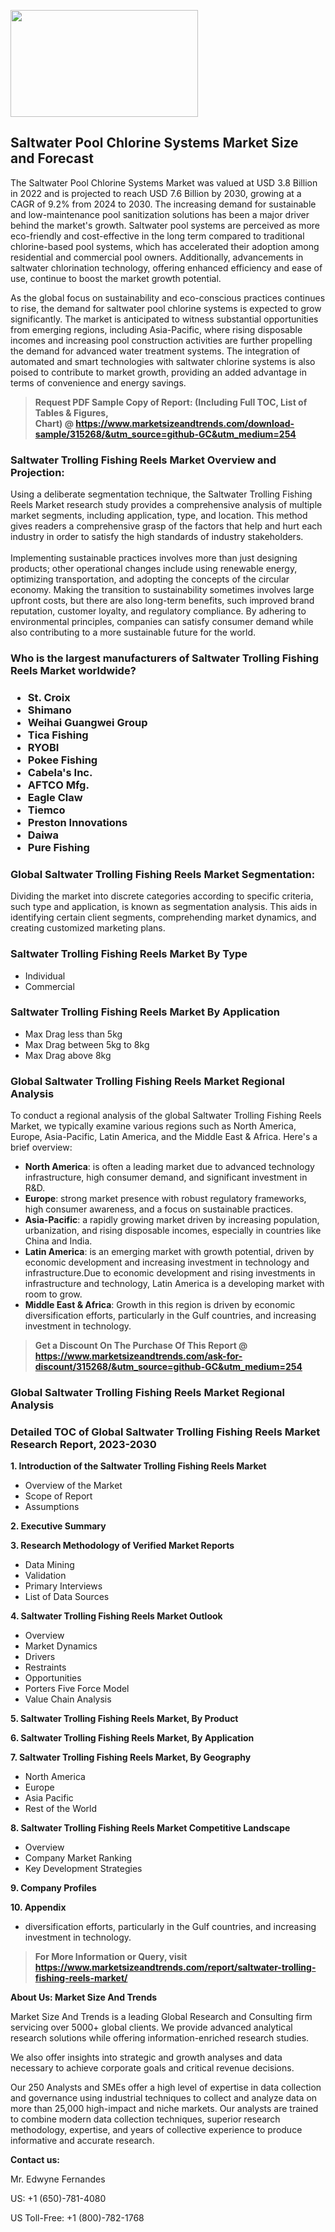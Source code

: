 <p><img class="alignnone size-medium wp-image-20088" src="https://ffe5etoiles.com/wp-content/uploads/2024/12/MST1-300x171.png" alt="" width="300" height="171" /></p><h2>Saltwater Pool Chlorine Systems Market Size and Forecast</h2><p>The Saltwater Pool Chlorine Systems Market was valued at USD 3.8 Billion in 2022 and is projected to reach USD 7.6 Billion by 2030, growing at a CAGR of 9.2% from 2024 to 2030. The increasing demand for sustainable and low-maintenance pool sanitization solutions has been a major driver behind the market's growth. Saltwater pool systems are perceived as more eco-friendly and cost-effective in the long term compared to traditional chlorine-based pool systems, which has accelerated their adoption among residential and commercial pool owners. Additionally, advancements in saltwater chlorination technology, offering enhanced efficiency and ease of use, continue to boost the market growth potential.</p><p>As the global focus on sustainability and eco-conscious practices continues to rise, the demand for saltwater pool chlorine systems is expected to grow significantly. The market is anticipated to witness substantial opportunities from emerging regions, including Asia-Pacific, where rising disposable incomes and increasing pool construction activities are further propelling the demand for advanced water treatment systems. The integration of automated and smart technologies with saltwater chlorine systems is also poised to contribute to market growth, providing an added advantage in terms of convenience and energy savings.</p></p><blockquote id="" class=""><strong>Request PDF Sample Copy of Report: (Including Full TOC, List of Tables &amp; Figures, Chart)&nbsp;@&nbsp;<strong><a href="https://www.marketsizeandtrends.com/download-sample/315268/&utm_source=github-GC&utm_medium=254" target="_blank">https://www.marketsizeandtrends.com/download-sample/315268/&utm_source=github-GC&utm_medium=254</a></strong></strong></blockquote><h3 id="" class="">Saltwater Trolling Fishing Reels Market&nbsp;Overview and Projection:</h3><p id="" class="">Using a deliberate segmentation technique, the Saltwater Trolling Fishing Reels Market research study provides a comprehensive analysis of multiple market segments, including application, type, and location. This method gives readers a comprehensive grasp of the factors that help and hurt each industry in order to satisfy the high standards of industry stakeholders. <br /> <br />Implementing sustainable practices involves more than just designing products; other operational changes include using renewable energy, optimizing transportation, and adopting the concepts of the circular economy. Making the transition to sustainability sometimes involves large upfront costs, but there are also long-term benefits, such improved brand reputation, customer loyalty, and regulatory compliance. By adhering to environmental principles, companies can satisfy consumer demand while also contributing to a more sustainable future for the world.</p><h3 id="" class="">Who is the largest manufacturers of&nbsp;Saltwater Trolling Fishing Reels Market worldwide?</h3><h3 class=""><p><ul><li>St. Croix </li><li> Shimano </li><li> Weihai Guangwei Group </li><li> Tica Fishing </li><li> RYOBI </li><li> Pokee Fishing </li><li> Cabela's Inc. </li><li> AFTCO Mfg. </li><li> Eagle Claw </li><li> Tiemco </li><li> Preston Innovations </li><li> Daiwa </li><li> Pure Fishing</li></ul></p></h3><h3 id="" class="">Global&nbsp;Saltwater Trolling Fishing Reels Market Segmentation:</h3><p id="" class="">Dividing the market into discrete categories according to specific criteria, such type and application, is known as segmentation analysis. This aids in identifying certain client segments, comprehending market dynamics, and creating customized marketing plans.</p><h3 id="" class="">Saltwater Trolling Fishing Reels Market&nbsp;By Type</h3><p><p><ul><li>Individual</li><li> Commercial</p></li></ul></p></p><h3 id="" class="">Saltwater Trolling Fishing Reels Market&nbsp;By Application</h3><p class=""><p><ul><li>Max Drag less than 5kg</li><li> Max Drag between 5kg to 8kg</li><li> Max Drag above 8kg</li></ul></p></p><h3 id="" class="">Global Saltwater Trolling Fishing Reels Market Regional Analysis</h3><p id="" class="">To conduct a regional analysis of the global Saltwater Trolling Fishing Reels Market, we typically examine various regions such as North America, Europe, Asia-Pacific, Latin America, and the Middle East &amp; Africa. Here's a brief overview:</p><ul><li><strong>North America</strong>: is often a leading market due to advanced technology infrastructure, high consumer demand, and significant investment in R&amp;D.</li><li><strong>Europe</strong>: strong market presence with robust regulatory frameworks, high consumer awareness, and a focus on sustainable practices.</li><li><strong>Asia-Pacific</strong>: a rapidly growing market driven by increasing population, urbanization, and rising disposable incomes, especially in countries like China and India.</li><li><strong>Latin America</strong>: is an emerging market with growth potential, driven by economic development and increasing investment in technology and infrastructure.Due to economic development and rising investments in infrastructure and technology, Latin America is a developing market with room to grow.</li><li><strong>Middle East &amp; Africa</strong>: Growth in this region is driven by economic diversification efforts, particularly in the Gulf countries, and increasing investment in technology.</li></ul><blockquote id="" class=""><strong>Get a Discount On The Purchase Of This Report @ <strong><a href="https://www.marketsizeandtrends.com/ask-for-discount/315268/&utm_source=github-GC&utm_medium=254" target="_blank">https://www.marketsizeandtrends.com/ask-for-discount/315268/&utm_source=github-GC&utm_medium=254</a></strong></strong></blockquote><h3 id="" class="">Global Saltwater Trolling Fishing Reels Market Regional Analysis</h3><h3 id="" class="">Detailed TOC of Global Saltwater Trolling Fishing Reels Market Research Report, 2023-2030</h3><p id="" class=""><strong>1. Introduction of the Saltwater Trolling Fishing Reels Market</strong></p><ul><li>Overview of the Market</li><li>Scope of Report</li><li>Assumptions</li></ul><p id="" class=""><strong>2. Executive Summary</strong></p><p id="" class=""><strong>3. Research Methodology of Verified Market Reports</strong></p><ul><li>Data Mining</li><li>Validation</li><li>Primary Interviews</li><li>List of Data Sources</li></ul><p id="" class=""><strong>4. Saltwater Trolling Fishing Reels Market Outlook</strong></p><ul><li>Overview</li><li>Market Dynamics</li><li>Drivers</li><li>Restraints</li><li>Opportunities</li><li>Porters Five Force Model</li><li>Value Chain Analysis</li></ul><p id="" class=""><strong>5. Saltwater Trolling Fishing Reels Market, By Product</strong></p><p id="" class=""><strong>6. Saltwater Trolling Fishing Reels Market, By Application</strong></p><p id="" class=""><strong>7. Saltwater Trolling Fishing Reels Market, By Geography</strong></p><ul><li>North America</li><li>Europe</li><li>Asia Pacific</li><li>Rest of the World</li></ul><p id="" class=""><strong>8. Saltwater Trolling Fishing Reels Market Competitive Landscape</strong></p><ul><li>Overview</li><li>Company Market Ranking</li><li>Key Development Strategies</li></ul><p id="" class=""><strong>9. Company Profiles</strong></p><p id="" class=""><strong>10. Appendix</strong></p><ul><li>diversification efforts, particularly in the Gulf countries, and increasing investment in technology.</li></ul><blockquote id="" class=""><strong>For More Information or Query, visit <strong><strong><a href="https://www.marketsizeandtrends.com/report/saltwater-trolling-fishing-reels-market/" target="_blank">https://www.marketsizeandtrends.com/report/saltwater-trolling-fishing-reels-market/</a></strong></strong></strong></blockquote><p id="" class=""><strong>About Us: Market Size And Trends</strong></p><p id="" class="">Market Size And Trends is a leading Global Research and Consulting firm servicing over 5000+ global clients. We provide advanced analytical research solutions while offering information-enriched research studies.</p><p id="" class="">We also offer insights into strategic and growth analyses and data necessary to achieve corporate goals and critical revenue decisions.</p><p id="" class="">Our 250 Analysts and SMEs offer a high level of expertise in data collection and governance using industrial techniques to collect and analyze data on more than 25,000 high-impact and niche markets. Our analysts are trained to combine modern data collection techniques, superior research methodology, expertise, and years of collective experience to produce informative and accurate research.</p><p id="" class=""><strong>Contact us:</strong></p><p id="" class="">Mr. Edwyne Fernandes</p><p id="" class="">US: +1 (650)-781-4080</p><p id="" class="">US Toll-Free: +1 (800)-782-1768</p>
